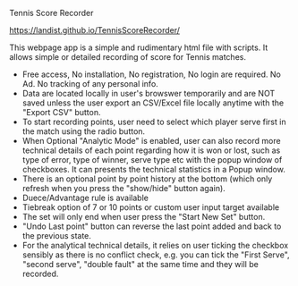 Tennis Score Recorder

https://landist.github.io/TennisScoreRecorder/

This webpage app is a simple and rudimentary html file with scripts. It allows simple or detailed recording of score for Tennis matches. 

- Free access, No installation, No registration, No login are required. No Ad. No tracking of any personal info. 
- Data are located locally in user's browswer temporarily and are NOT saved unless the user export an CSV/Excel file locally anytime with the "Export CSV" button.
- To start recording points, user need to select which player serve first in the match using the radio button.
- When Optional "Analytic Mode" is enabled, user can also record more technical details of each point regarding how it is won or lost, such as type of error, type of winner, serve type etc with the popup window of checkboxes. It can presents the technical statistics in a Popup window.
- There is an optional point by point history at the bottom (which only refresh when you press the "show/hide" button again).
- Duece/Advantage rule is available
- Tiebreak option of 7 or 10 points or custom user input target available
- The set will only end when user press the "Start New Set" button.
- "Undo Last point" button can reverse the last point added and back to the previous state.
- For the analytical technical details, it relies on user ticking the checkbox sensibly as there is no conflict check, e.g. you can tick the "First Serve", "second serve", "double fault" at the same time and they will be recorded.  

